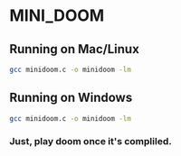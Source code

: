 # MINI_DOOM

## Running on Mac/Linux
```bash
gcc minidoom.c -o minidoom -lm
```

## Running on Windows
```bash
gcc minidoom.c -o minidoom -lm
```


### Just, play doom once it's compliled.